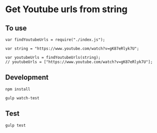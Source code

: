# Get Youtube urls from string

## To use

```
var findYoutubeUrls = require("./index.js");

var string = "https://www.youtube.com/watch?v=gK87eRlyk7U";

var youtubeUrls = findYoutubeUrls(string);
// youtubeUrls = ["https://www.youtube.com/watch?v=gK87eRlyk7U"];
```


## Development

`npm install`

`gulp watch-test`


## Test
`gulp test`

